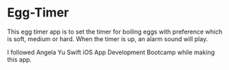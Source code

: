 # Egg-Timer
This egg timer app is to set the timer for boiling eggs with preference which is soft, medium or hard. When the timer is up, an alarm sound will play.

I followed Angela Yu Swift iOS App Development Bootcamp while making this app.
